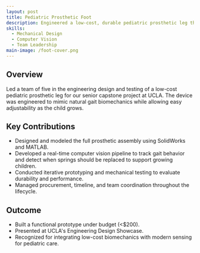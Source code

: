 ```yaml
---
layout: post
title: Pediatric Prosthetic Foot
description: Engineered a low-cost, durable pediatric prosthetic leg that adapts to growth, integrating mechanical design with real-time gait tracking.
skills:
  - Mechanical Design
  - Computer Vision
  - Team Leadership
main-image: /foot-cover.png
---
```


## Overview

Led a team of five in the engineering design and testing of a low-cost pediatric prosthetic leg for our senior capstone project at UCLA. The device was engineered to mimic natural gait biomechanics while allowing easy adjustability as the child grows.

## Key Contributions

- Designed and modeled the full prosthetic assembly using SolidWorks and MATLAB.
- Developed a real-time computer vision pipeline to track gait behavior and detect when springs should be replaced to support growing children.
- Conducted iterative prototyping and mechanical testing to evaluate durability and performance.
- Managed procurement, timeline, and team coordination throughout the lifecycle.

## Outcome

- Built a functional prototype under budget (<$200).
- Presented at UCLA's Engineering Design Showcase.
- Recognized for integrating low-cost biomechanics with modern sensing for pediatric care.


